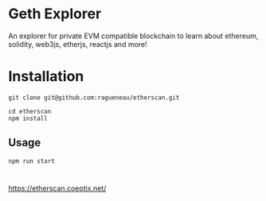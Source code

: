 # Geth Explorer

An explorer for private EVM compatible blockchain to learn about ethereum, solidity, web3js, etherjs, reactjs and more!

# Installation

```
git clone git@github.com:ragueneau/etherscan.git
```
```
cd etherscan
npm install

```
## Usage
```
npm run start
```

#
https://etherscan.coeptix.net/
